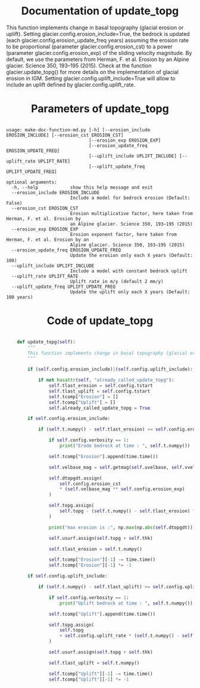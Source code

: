 

### <h1 align="center" id="title"> Documentation of update_topg </h1>



This function implements change in basal topography (glacial erosion or uplift). Setting glacier.config.erosion_include=True, the bedrock is updated (each glacier.config.erosion_update_freq years) assuming the erosion rate to be proportional (parameter glacier.config.erosion_cst) to a power (parameter glacier.config.erosion_exp) of the sliding velocity magnitude. By default, we use the parameters from Herman, F. et al. Erosion by an Alpine glacier. Science 350, 193–195 (2015). Check at the function glacier.update_topg() for more details on the implementation of glacial erosion in IGM. Setting glacier.config.uplift_include=True will allow to include an uplift defined by glacier.config.uplift_rate.



### <h1 align="center" id="title"> Parameters of update_topg </h1>


``` 

usage: make-doc-function-md.py [-h] [--erosion_include EROSION_INCLUDE] [--erosion_cst EROSION_CST]
                               [--erosion_exp EROSION_EXP]
                               [--erosion_update_freq EROSION_UPDATE_FREQ]
                               [--uplift_include UPLIFT_INCLUDE] [--uplift_rate UPLIFT_RATE]
                               [--uplift_update_freq UPLIFT_UPDATE_FREQ]

optional arguments:
  -h, --help            show this help message and exit
  --erosion_include EROSION_INCLUDE
                        Include a model for bedrock erosion (Default: False)
  --erosion_cst EROSION_CST
                        Erosion multiplicative factor, here taken from Herman, F. et al. Erosion by
                        an Alpine glacier. Science 350, 193–195 (2015)
  --erosion_exp EROSION_EXP
                        Erosion exponent factor, here taken from Herman, F. et al. Erosion by an
                        Alpine glacier. Science 350, 193–195 (2015)
  --erosion_update_freq EROSION_UPDATE_FREQ
                        Update the erosion only each X years (Default: 100)
  --uplift_include UPLIFT_INCLUDE
                        Include a model with constant bedrock uplift
  --uplift_rate UPLIFT_RATE
                        Uplift rate in m/y (default 2 mm/y)
  --uplift_update_freq UPLIFT_UPDATE_FREQ
                        Update the uplift only each X years (Default: 100 years)
``` 



### <h1 align="center" id="title"> Code of update_topg </h1>


```python 

    def update_topg(self):
        """
        This function implements change in basal topography (glacial erosion or uplift). Setting glacier.config.erosion_include=True, the bedrock is updated (each glacier.config.erosion_update_freq years) assuming the erosion rate to be proportional (parameter glacier.config.erosion_cst) to a power (parameter glacier.config.erosion_exp) of the sliding velocity magnitude. By default, we use the parameters from Herman, F. et al. Erosion by an Alpine glacier. Science 350, 193–195 (2015). Check at the function glacier.update_topg() for more details on the implementation of glacial erosion in IGM. Setting glacier.config.uplift_include=True will allow to include an uplift defined by glacier.config.uplift_rate.
        """

        if (self.config.erosion_include)|(self.config.uplift_include):

            if not hasattr(self, "already_called_update_topg"):
                self.tlast_erosion = self.config.tstart
                self.tlast_uplift = self.config.tstart
                self.tcomp["Erosion"] = []
                self.tcomp["Uplift"] = []
                self.already_called_update_topg = True

        if self.config.erosion_include:

            if (self.t.numpy() - self.tlast_erosion) >= self.config.erosion_update_freq:

                if self.config.verbosity == 1:
                    print("Erode bedrock at time : ", self.t.numpy())

                self.tcomp["Erosion"].append(time.time())

                self.velbase_mag = self.getmag(self.uvelbase, self.vvelbase)

                self.dtopgdt.assign(
                    self.config.erosion_cst
                    * (self.velbase_mag ** self.config.erosion_exp)
                )

                self.topg.assign(
                    self.topg - (self.t.numpy() - self.tlast_erosion) * self.dtopgdt
                )

                print("max erosion is :", np.max(np.abs(self.dtopgdt)))

                self.usurf.assign(self.topg + self.thk)

                self.tlast_erosion = self.t.numpy()

                self.tcomp["Erosion"][-1] -= time.time()
                self.tcomp["Erosion"][-1] *= -1

        if self.config.uplift_include:

            if (self.t.numpy() - self.tlast_uplift) >= self.config.uplift_update_freq:

                if self.config.verbosity == 1:
                    print("Uplift bedrock at time : ", self.t.numpy())

                self.tcomp["Uplift"].append(time.time())

                self.topg.assign(
                    self.topg
                    + self.config.uplift_rate * (self.t.numpy() - self.tlast_uplift)
                )

                self.usurf.assign(self.topg + self.thk)

                self.tlast_uplift = self.t.numpy()

                self.tcomp["Uplift"][-1] -= time.time()
                self.tcomp["Uplift"][-1] *= -1

``` 

